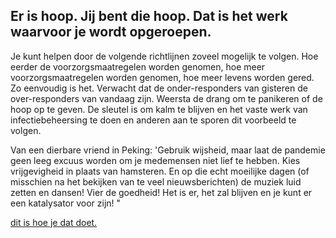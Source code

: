 ## Er is hoop. Jij bent die hoop. Dat is het werk waarvoor je wordt opgeroepen.

Je kunt helpen door de volgende richtlijnen zoveel mogelijk te volgen. Hoe eerder de voorzorgsmaatregelen worden genomen, hoe meer voorzorgsmaatregelen worden genomen, hoe meer levens worden gered. Zo eenvoudig is het. Verwacht dat de onder-responders van gisteren de over-responders van vandaag zijn. Weersta de drang om te panikeren of de hoop op te geven. De sleutel is om kalm te blijven en het vaste werk van infectiebeheersing te doen en anderen aan te sporen dit voorbeeld te volgen. 

Van een dierbare vriend in Peking: 'Gebruik wijsheid, maar laat de pandemie geen leeg excuus worden om je medemensen niet lief te hebben. Kies vrijgevigheid in plaats van hamsteren. En op die echt moeilijke dagen (of misschien na het bekijken van te veel nieuwsberichten) de muziek luid zetten en dansen! Vier de goedheid! Het is er, het zal blijven en je kunt er een katalysator voor zijn! " 

[dit is hoe je dat doet.](/act-and-prepare/) 
